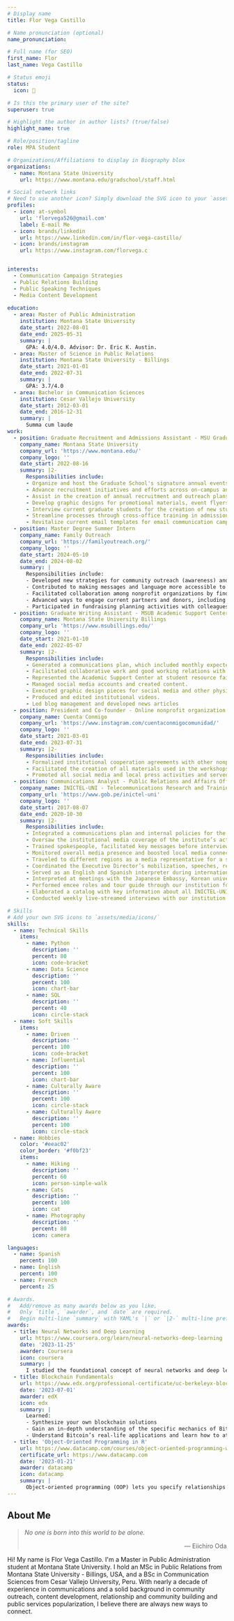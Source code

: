 ```yaml
---
# Display name
title: Flor Vega Castillo

# Name pronunciation (optional)
name_pronunciation: 

# Full name (for SEO)
first_name: Flor
last_name: Vega Castillo

# Status emoji
status:
  icon: 🦦

# Is this the primary user of the site?
superuser: true

# Highlight the author in author lists? (true/false)
highlight_name: true

# Role/position/tagline
role: MPA Student

# Organizations/Affiliations to display in Biography blox
organizations:
  - name: Montana State University
    url: https://www.montana.edu/gradschool/staff.html

# Social network links
# Need to use another icon? Simply download the SVG icon to your `assets/media/icons/` folder.
profiles:
  - icon: at-symbol
    url: 'florvega526@gmail.com'
    label: E-mail Me
  - icon: brands/linkedin
    url: https://www.linkedin.com/in/flor-vega-castillo/
  - icon: brands/instagram
    url: https://www.instagram.com/florvega.c


interests:
  - Communication Campaign Strategies
  - Public Relations Building
  - Public Speaking Techniques
  - Media Content Development
    
education:
  - area: Master of Public Administration
    institution: Montana State University
    date_start: 2022-08-01
    date_end: 2025-05-31
    summary: |
      GPA: 4.0/4.0. Advisor: Dr. Eric K. Austin.
  - area: Master of Science in Public Relations
    institution: Montana State University - Billings
    date_start: 2021-01-01
    date_end: 2022-07-31
    summary: |
      GPA: 3.7/4.0
  - area: Bachelor in Communication Sciences
    institution: Cesar Vallejo University
    date_start: 2012-03-01
    date_end: 2016-12-31
    summary: |
      Summa cum laude
work:
  - position: Graduate Recruitment and Admissions Assistant - MSU Graduate School Department
    company_name: Montana State University
    company_url: 'https://www.montana.edu/'
    company_logo: ''
    date_start: 2022-08-16
    summary: |2-
      Responsibilities include:
      - Organize and host the Graduate School's signature annual events for prospective and current students.
      - Advance recruitment initiatives and efforts across on-campus and off-campus fairs to increase our community outreach.
      - Assist in the creation of annual recruitment and outreach plans.
      - Develop graphic designs for promotional materials, event flyers, posters, postcards, and stickers among others for digital and physical outlets as well as social media videos.
      - Interview current graduate students for the creation of new student success story entries.
      - Streamline processes through cross-office training in admission-related tasks and information entry in the office manuals.
      - Revitalize current email templates for email communication campaigns and create new templates for the same purpose.
  - position: Master Degree Summer Intern
    company_name: Family Outreach
    company_url: 'https://familyoutreach.org/'
    company_logo: ''
    date_start: 2024-05-10
    date_end: 2024-08-02
    summary: |
      Responsibilities include:
      - Developed new strategies for community outreach (awareness) and partners/donors (engagement).
      - Contributed to making messages and language more accessible to all audiences, including Spanish-speaking families.
      - Facilitated collaboration among nonprofit organizations by finding common ground across their mission statement.
      - Advanced ways to engage current partners and donors, including creating a monthly newsletter and developing reels for social media and website.
      - Participated in fundraising planning activities with colleagues in the organization’s different offices across the state.
  - position: Graduate Writing Assistant - MSUB Academic Support Center
    company_name: Montana State University Billings
    company_url: 'https://www.msubillings.edu/'
    company_logo: ''
    date_start: 2021-01-10
    date_end: 2022-05-07
    summary: |2-
      Responsibilities include:
      - Generated a communications plan, which included monthly expected goals and outcomes.
      - Facilitated collaborative work and good working relations with on-campus partners.
      - Represented the Academic Support Center at student resource fairs.
      - Managed social media accounts and created content.
      - Executed graphic design pieces for social media and other physical platforms.
      - Produced and edited institutional videos.
      - Led blog management and developed news articles
  - position: President and Co-founder - Online nonprofit organization
    company_name: Cuenta Conmigo
    company_url: 'https://www.instagram.com/cuentaconmigocomunidad/'
    company_logo: ''
    date_start: 2021-03-01
    date_end: 2023-07-31
    summary: |2-
      Responsibilities include:
      - Formalized institutional cooperation agreements with other nonprofit organizations, schools, and student organizations.
      - Facilitated the creation of all materials used in the workshops as well as performed as a speaker for such events for Peruvian teenagers aged 14-17.
      - Promoted all social media and local press activities and served as a spokesperson in interviews.
  - position: Communications Analyst - Public Relations and Affairs Office
    company_name: INICTEL-UNI - Telecommunications Research and Training National Institute
    company_url: 'https://www.gob.pe/inictel-uni'
    company_logo: ''
    date_start: 2017-08-07
    date_end: 2020-10-30
    summary: |2-
      Responsibilities include:
      - Integrated a communications plan and internal policies for the media usage of the Telecommunications Research and Training National Institute (INICTEL-UNI). 
      - Oversaw the institutional media coverage of the institute’s activities, especially those executed by the research groups.
      - Trained spokespeople, facilitated key messages before interviews, and attended those with them.
      - Monitored overall media presence and boosted local media connections.
      - Traveled to different regions as a media representative for a science popularization project with a main component of education, communication, and technology.
      - Coordinated the Executive Director’s mobilization, speeches, reports, and similar duties.
      - Served as an English and Spanish interpreter during international cooperation meetings.
      - Interpreted at meetings with the Japanese Embassy, Korean university partners, American university and company partners, and Indian Representatives.
      - Performed emcee roles and tour guide through our institution for college students' visits to the institute.
      - Elaborated a catalog with key information about all INICTEL-UNI’s research groups and training and development efforts for our Public Relations and Affairs office. The document included researchers' contact information, type of research contract, funding sources, projects’ objectives, projects’ deliverables, and more.
      - Conducted weekly live-streamed interviews with our institution’s specialists to communicate and promote our advances in science, research, and other trends in those fields.

# Skills
# Add your own SVG icons to `assets/media/icons/`
skills:
  - name: Technical Skills
    items:
      - name: Python
        description: ''
        percent: 80
        icon: code-bracket
      - name: Data Science
        description: ''
        percent: 100
        icon: chart-bar
      - name: SQL
        description: ''
        percent: 40
        icon: circle-stack
  - name: Soft Skills
    items:
      - name: Driven
        description: ''
        percent: 100
        icon: code-bracket
      - name: Influential
        description: ''
        percent: 100
        icon: chart-bar
      - name: Culturally Aware
        description: ''
        percent: 100
        icon: circle-stack
      - name: Culturally Aware
        description: ''
        percent: 100
        icon: circle-stack    
  - name: Hobbies
    color: '#eeac02'
    color_border: '#f0bf23'
    items:
      - name: Hiking
        description: ''
        percent: 60
        icon: person-simple-walk
      - name: Cats
        description: ''
        percent: 100
        icon: cat
      - name: Photography
        description: ''
        percent: 80
        icon: camera

languages:
  - name: Spanish
    percent: 100
  - name: English
    percent: 100
  - name: French
    percent: 25

# Awards.
#   Add/remove as many awards below as you like.
#   Only `title`, `awarder`, and `date` are required.
#   Begin multi-line `summary` with YAML's `|` or `|2-` multi-line prefix and indent 2 spaces below.
awards:
  - title: Neural Networks and Deep Learning
    url: https://www.coursera.org/learn/neural-networks-deep-learning
    date: '2023-11-25'
    awarder: Coursera
    icon: coursera
    summary: |
      I studied the foundational concept of neural networks and deep learning. By the end, I was familiar with the significant technological trends driving the rise of deep learning; build, train, and apply fully connected deep neural networks; implement efficient (vectorized) neural networks; identify key parameters in a neural network’s architecture; and apply deep learning to your own applications.
  - title: Blockchain Fundamentals
    url: https://www.edx.org/professional-certificate/uc-berkeleyx-blockchain-fundamentals
    date: '2023-07-01'
    awarder: edX
    icon: edx
    summary: |
      Learned:
      - Synthesize your own blockchain solutions
      - Gain an in-depth understanding of the specific mechanics of Bitcoin
      - Understand Bitcoin’s real-life applications and learn how to attack and destroy Bitcoin, Ethereum, smart contracts and Dapps, and alternatives to Bitcoin’s Proof-of-Work consensus algorithm
  - title: 'Object-Oriented Programming in R'
    url: https://www.datacamp.com/courses/object-oriented-programming-with-s3-and-r6-in-r
    certificate_url: https://www.datacamp.com
    date: '2023-01-21'
    awarder: datacamp
    icon: datacamp
    summary: |
      Object-oriented programming (OOP) lets you specify relationships between functions and the objects that they can act on, helping you manage complexity in your code. This is an intermediate level course, providing an introduction to OOP, using the S3 and R6 systems. S3 is a great day-to-day R programming tool that simplifies some of the functions that you write. R6 is especially useful for industry-specific analyses, working with web APIs, and building GUIs.
---
```


## About Me

> *No one is born into this world to be alone.*  
> <div align="right">— Eiichiro Oda</div>

Hi! My name is Flor Vega Castillo. I'm a Master in Public Administration student at Montana State University.
I hold an MSc in Public Relations from Montana State University - Billings, USA, and a BSc in Communication Sciences from Cesar Vallejo University, Peru.
With nearly a decade of experience in communications and a solid background in community outreach, content development, relationship and community building and public services popularization, I believe there are always new ways to connect.
